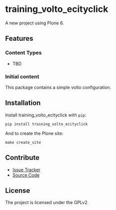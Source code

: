 # training_volto_ecityclick

A new project using Plone 6.

## Features

### Content Types

- TBD

### Initial content

This package contains a simple volto configuration.

Installation
------------

Install training_volto_ecityclick with `pip`:

```shell
pip install training_volto_ecityclick
```
And to create the Plone site:

```shell
make create_site
```

## Contribute

- [Issue Tracker](https://github.com/collective/training_volto_ecityclick/issues)
- [Source Code](https://github.com/collective/training_volto_ecityclick/)

## License

The project is licensed under the GPLv2.
